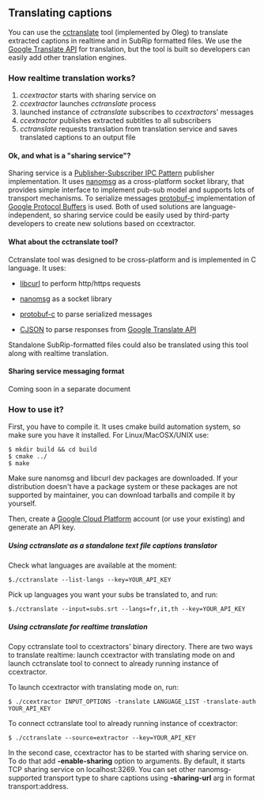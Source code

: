 
## Translating captions

You can use the [cctranslate](https://github.com/kisselef/cctranslate) tool (implemented by Oleg) to translate extracted captions in realtime and in SubRip formatted files. We use the [ Google Translate API](https://cloud.google.com/translate) for translation, but the tool is built so developers can easily add other translation engines.
### How realtime translation works?


 1.  *ccextractor* starts with sharing service on
 2.  *ccextractor* launches *cctranslate* process
 3.  launched instance of *cctranslate* subscribes to *ccextractor*s' messages
 4.  *ccextractor* publishes extracted subtitles to all subscribers
 5.  *cctranslate* requests translation from translation service and saves translated captions to an output file

#### Ok, and what is a "sharing service"?

Sharing service is a [Publisher-Subscriber IPC Pattern](https://en.wikipedia.org/wiki/Publish%E2%80%93subscribe_pattern) publisher implementation. It uses [nanomsg](http://nanomsg.org) as a cross-platform socket library, that provides simple interface to implement pub-sub model and supports lots of transport mechanisms. To serialize messages [protobuf-c](https://github.com/protobuf-c/protobuf-c) implementation of [Google Protocol Buffers](https://developers.google.com/protocol-buffers) is used. Both of used solutions are language-independent, so sharing service could be easily used by third-party developers to create new solutions based on ccextractor.

#### What about the cctranslate tool?

Cctranslate tool was designed to be cross-platform and is implemented in C language. It uses:


*  [libcurl](http://curl.haxx.se/libcurl) to perform http/https requests

*  [nanomsg](http://nanomsg.org) as a socket library

*  [protobuf-c](https://github.com/protobuf-c/protobuf-c) to parse serialized messages

*  [CJSON](http://sourceforge.net/projects/cjson/) to parse responses from [Google Translate API](https://cloud.google.com/translate/)

Standalone SubRip-formatted files could also be translated using this tool along with realtime translation.

#### Sharing service messaging format

Coming soon in a separate document

### How to use it?

First, you have to compile it. It uses cmake build automation system, so make sure you have it installed.
For Linux/MacOSX/UNIX use:

	
	$ mkdir build && cd build
	$ cmake ../
	$ make


Make sure nanomsg and libcurl dev packages are downloaded. If your distribution doesn't have a package system or these packages are not supported by maintainer, you can download tarballs and compile it by yourself.

Then, create a [Google Cloud Platform](https://cloud.google.com) account (or use your existing) and generate an API key.

##### Using cctranslate as a standalone text file captions translator

Check what languages are available at the moment:

	
	$./cctranslate --list-langs --key=YOUR_API_KEY

Pick up languages you want your subs be translated to, and run:

	
	$./cctranslate --input=subs.srt --langs=fr,it,th --key=YOUR_API_KEY


##### Using cctranslate for realtime translation

Copy cctranslate tool to ccextractors' binary directory. There are two ways to translate realtime: launch ccextractor with translating mode on and launch cctranslate tool to connect to already running instance of ccextractor.

To launch ccextractor with translating mode on, run:

	
	$ ./ccextractor INPUT_OPTIONS -translate LANGUAGE_LIST -translate-auth YOUR_API_KEY


To connect cctranslate tool to already running instance of ccextractor:

	
	$ ./cctranslate --source=extractor --key=YOUR_API_KEY


In the second case, ccextractor has to be started with sharing service on. To do that add **-enable-sharing** option to arguments. By default, it starts TCP sharing service on localhost:3269. You can set other nanomsg-supported transport type to share captions using **-sharing-url** arg in format transport:address.
